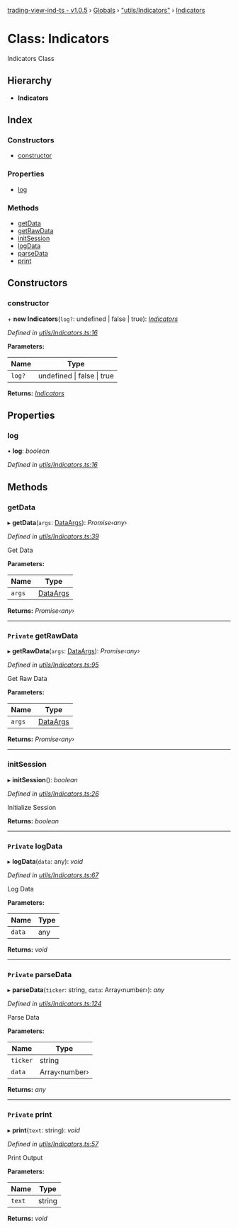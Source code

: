 [trading-view-ind-ts - v1.0.5](../README.md) › [Globals](../globals.md) › ["utils/Indicators"](../modules/_utils_indicators_.md) › [Indicators](_utils_indicators_.indicators.md)

# Class: Indicators

Indicators Class

## Hierarchy

* **Indicators**

## Index

### Constructors

* [constructor](_utils_indicators_.indicators.md#constructor)

### Properties

* [log](_utils_indicators_.indicators.md#log)

### Methods

* [getData](_utils_indicators_.indicators.md#getdata)
* [getRawData](_utils_indicators_.indicators.md#private-getrawdata)
* [initSession](_utils_indicators_.indicators.md#initsession)
* [logData](_utils_indicators_.indicators.md#private-logdata)
* [parseData](_utils_indicators_.indicators.md#private-parsedata)
* [print](_utils_indicators_.indicators.md#private-print)

## Constructors

###  constructor

\+ **new Indicators**(`log?`: undefined | false | true): *[Indicators](_utils_indicators_.indicators.md)*

*Defined in [utils/Indicators.ts:16](https://github.com/edmundpf/trading-view-ind-ts/blob/a1d250a/src/utils/Indicators.ts#L16)*

**Parameters:**

Name | Type |
------ | ------ |
`log?` | undefined &#124; false &#124; true |

**Returns:** *[Indicators](_utils_indicators_.indicators.md)*

## Properties

###  log

• **log**: *boolean*

*Defined in [utils/Indicators.ts:16](https://github.com/edmundpf/trading-view-ind-ts/blob/a1d250a/src/utils/Indicators.ts#L16)*

## Methods

###  getData

▸ **getData**(`args`: [DataArgs](../interfaces/_utils_types_.dataargs.md)): *Promise‹any›*

*Defined in [utils/Indicators.ts:39](https://github.com/edmundpf/trading-view-ind-ts/blob/a1d250a/src/utils/Indicators.ts#L39)*

Get Data

**Parameters:**

Name | Type |
------ | ------ |
`args` | [DataArgs](../interfaces/_utils_types_.dataargs.md) |

**Returns:** *Promise‹any›*

___

### `Private` getRawData

▸ **getRawData**(`args`: [DataArgs](../interfaces/_utils_types_.dataargs.md)): *Promise‹any›*

*Defined in [utils/Indicators.ts:95](https://github.com/edmundpf/trading-view-ind-ts/blob/a1d250a/src/utils/Indicators.ts#L95)*

Get Raw Data

**Parameters:**

Name | Type |
------ | ------ |
`args` | [DataArgs](../interfaces/_utils_types_.dataargs.md) |

**Returns:** *Promise‹any›*

___

###  initSession

▸ **initSession**(): *boolean*

*Defined in [utils/Indicators.ts:26](https://github.com/edmundpf/trading-view-ind-ts/blob/a1d250a/src/utils/Indicators.ts#L26)*

Initialize Session

**Returns:** *boolean*

___

### `Private` logData

▸ **logData**(`data`: any): *void*

*Defined in [utils/Indicators.ts:67](https://github.com/edmundpf/trading-view-ind-ts/blob/a1d250a/src/utils/Indicators.ts#L67)*

Log Data

**Parameters:**

Name | Type |
------ | ------ |
`data` | any |

**Returns:** *void*

___

### `Private` parseData

▸ **parseData**(`ticker`: string, `data`: Array‹number›): *any*

*Defined in [utils/Indicators.ts:124](https://github.com/edmundpf/trading-view-ind-ts/blob/a1d250a/src/utils/Indicators.ts#L124)*

Parse Data

**Parameters:**

Name | Type |
------ | ------ |
`ticker` | string |
`data` | Array‹number› |

**Returns:** *any*

___

### `Private` print

▸ **print**(`text`: string): *void*

*Defined in [utils/Indicators.ts:57](https://github.com/edmundpf/trading-view-ind-ts/blob/a1d250a/src/utils/Indicators.ts#L57)*

Print Output

**Parameters:**

Name | Type |
------ | ------ |
`text` | string |

**Returns:** *void*
